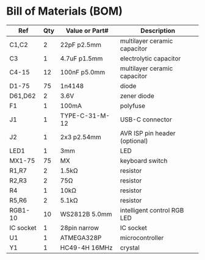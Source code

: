 # Bill of Materials (BOM)

| Ref       | Qty | Value or Part# | Description                                |
|-----------|-----|----------------|--------------------------------------------|
| C1,C2     | 2   | 22pF p2.5mm    | multilayer ceramic capacitor               |
| C3        | 1   | 4.7uF p1.5mm   | electrolytic capacitor                     |
| C4-15     | 12  | 100nF p5.0mm   | multilayer ceramic capacitor               |
| D1-75     | 75  | 1n4148         | diode                                      |
| D61,D62   | 2   | 3.6V           | zener diode                                |
| F1        | 1   | 100mA          | polyfuse                                   |
| J1        | 1   | TYPE-C-31-M-12 | USB-C connector                            |
| J2        | 1   | 2x3 p2.54mm    | AVR ISP pin header (optional)              |
| LED1      | 1   | 3mm            | LED                                        |
| MX1-75    | 75  | MX             | keyboard switch                            |
| R1,R7     | 2   | 1.5kΩ          | resistor                                   |
| R2,R3     | 2   | 75Ω            | resistor                                   |
| R4        | 1   | 10kΩ           | resistor                                   |
| R5,R6     | 2   | 5.1kΩ          | resistor                                   |
| RGB1-10   | 10  | WS2812B 5.0mm  | intelligent control RGB LED                |
| IC socket | 1   | 28pin narrow   | IC socket                                  |
| U1        | 1   | ATMEGA328P     | microcontroller                            |
| Y1        | 1   | HC49-4H 16MHz  | crystal                                    |
